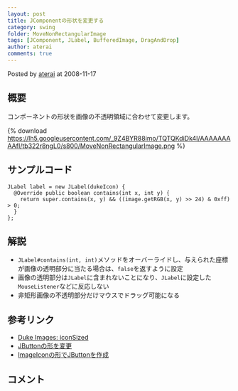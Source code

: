 ```yaml
---
layout: post
title: JComponentの形状を変更する
category: swing
folder: MoveNonRectangularImage
tags: [JComponent, JLabel, BufferedImage, DragAndDrop]
author: aterai
comments: true
---
```


Posted by [aterai](http://terai.xrea.jp/aterai.html) at 2008-11-17

## 概要
コンポーネントの形状を画像の不透明領域に合わせて変更します。

{% download https://lh5.googleusercontent.com/_9Z4BYR88imo/TQTQKdiDk4I/AAAAAAAAAfI/tb322r8ngL0/s800/MoveNonRectangularImage.png %}

## サンプルコード
<pre class="prettyprint"><code>JLabel label = new JLabel(dukeIcon) {
  @Override public boolean contains(int x, int y) {
    return super.contains(x, y) &amp;&amp; ((image.getRGB(x, y) &gt;&gt; 24) &amp; 0xff) &gt; 0;
  }
};
</code></pre>

## 解説
- `JLabel#contains(int, int)`メソッドをオーバーライドし、与えられた座標が画像の透明部分に当たる場合は、`false`を返すように設定
- 画像の透明部分は`JLabel`に含まれないことになり、`JLabel`に設定した`MouseListener`などに反応しない
- 非矩形画像の不透明部分だけマウスでドラッグ可能になる

<!-- dummy comment line for breaking list -->

## 参考リンク
- [Duke Images: iconSized](http://duke.kenai.com/iconSized/index.html)
- [JButtonの形を変更](http://terai.xrea.jp/Swing/RoundButton.html)
- [ImageIconの形でJButtonを作成](http://terai.xrea.jp/Swing/RoundImageButton.html)

<!-- dummy comment line for breaking list -->

## コメント
